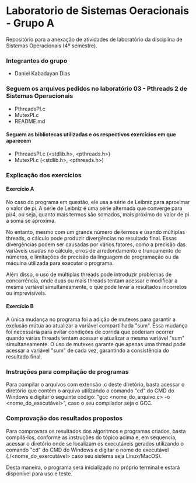 # Laboratorio de Sistemas Oeracionais - Grupo A
Repositório para a anexação de atividades de laboratório da disciplina de Sistemas Operacionais (4º semestre).

### Integrantes do grupo
- Daniel Kabadayan Dias

### Seguem os arquivos pedidos no laboratório 03 - Pthreads 2 de Sistemas Operacionais
- PthreadsPI.c
- MutexPI.c
- README.md

#### Seguem as bibliotecas utilizadas e os respectivos exercícios em que aparecem
- PthreadsPI.c (<stdlib.h>, <pthreads.h>)
- MutexPI.c (<stdlib.h>, <pthreads.h>)

### Explicação dos exercícios
#### Exercício A
No caso do programa em questão, ele usa a série de Leibniz para aproximar o valor de pi. A série de Leibniz é uma série alternada que converge para pi/4, ou seja, quanto mais termos são somados, mais próximo do valor de pi a soma se aproxima.

No entanto, mesmo com um grande número de termos e usando múltiplas threads, o cálculo pode produzir divergências no resultado final. Essas divergências podem ser causadas por vários fatores, como a precisão das variáveis usadas no cálculo, erros de arredondamento e truncamento de números, e limitações de precisão da linguagem de programação ou da máquina utilizada para executar o programa.

Além disso, o uso de múltiplas threads pode introduzir problemas de concorrência, onde duas ou mais threads tentam acessar e modificar a mesma variável simultaneamente, o que pode levar a resultados incorretos ou imprevisíveis.

#### Exercício B
A única mudança no programa foi a adição de mutexes para garantir a exclusão mútua ao atualizar a variável compartilhada "sum". Essa mudança foi necessária para evitar condições de corrida que poderiam ocorrer quando várias threads tentam acessar e atualizar a mesma variável "sum" simultaneamente. O uso de mutexes garante que apenas uma thread pode acessar a variável "sum" de cada vez, garantindo a consistência do resultado final.


### Instruções para compilação de programas
Para compilar o arquivos com extensão .c deste diretório, basta acessar o diretório que contém o arquivo utilizando o comando "cd" do CMD do Windows e digitar o seguinte código: "gcc <nome_do_arquivo.c> -o <nome_do_executável>", caso o seu compilador seja o GCC.

### Comprovação dos resultados propostos
Para comprovara os resultados dos algoritmos e programas criados, basta compilá-los, conforme as instruções do tópico acima e, em sequencia, acessar o diretório onde se localizam os executáveis gerados utilizando o comando "cd" do CMD do Windows e digitar o nome do executável (./<nome_do_exercutável> caso seu sistema seja Linux/MacOS).
 
Desta maneira, o programa será inicializado no próprio terminal e estará disponível para uso e teste.